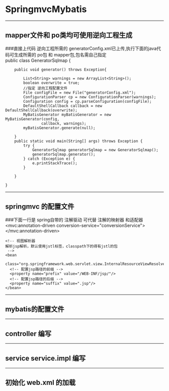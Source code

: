 # SpringmvcMybatis
***
## mapper文件和 po类均可使用逆向工程生成 
###直接上代码 逆向工程所需的 generatorConfig.xml已上传,执行下面的java代码可生成所需的 po包 和 mapper包,包名需自己指定  
	public class GeneratorSqlmap {

		public void generator() throws Exception{

			List<String> warnings = new ArrayList<String>();
			boolean overwrite = true;
			//指定 逆向工程配置文件
			File configFile = new File("generatorConfig.xml"); 
			ConfigurationParser cp = new ConfigurationParser(warnings);
			Configuration config = cp.parseConfiguration(configFile);
			DefaultShellCallback callback = new DefaultShellCallback(overwrite);
			MyBatisGenerator myBatisGenerator = new MyBatisGenerator(config,
					callback, warnings);
			myBatisGenerator.generate(null);

		} 
		public static void main(String[] args) throws Exception {
			try {
				GeneratorSqlmap generatorSqlmap = new GeneratorSqlmap();
				generatorSqlmap.generator();
			} catch (Exception e) {
				e.printStackTrace();
			}

		}

	}
---
## springmvc 的配置文件
###下面一行是 spring自带的 注解驱动 可代替 注解的映射器 和适配器 
  <mvc:annotation-driven conversion-service="conversionService"></mvc:annotation-driven>


    <!-- 视图解析器
    解析jsp解析，默认使用jstl标签，classpath下的得有jstl的包
     -->
    <bean
      class="org.springframework.web.servlet.view.InternalResourceViewResolver">
      <!-- 配置jsp路径的前缀 -->
      <property name="prefix" value="/WEB-INF/jsp/"/>
      <!-- 配置jsp路径的后缀 -->
      <property name="suffix" value=".jsp"/>
    </bean>
---
## mybatis的配置文件 
---
## controller 编写 
---
## service service.impl 编写 
---
## 初始化 web.xml 的加载


